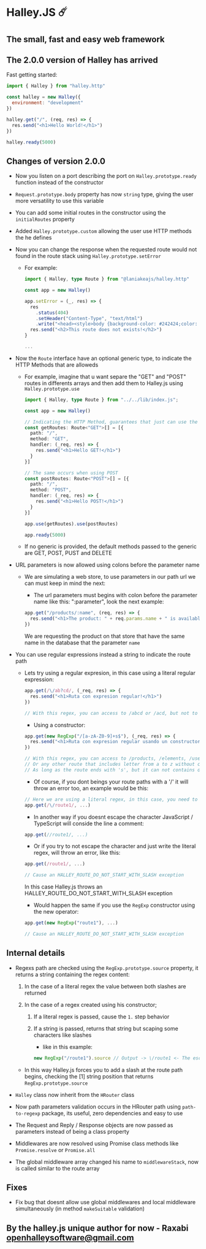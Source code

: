 # Halley.JS ☄️

## The small, fast and easy web framework

## The 2.0.0 version of Halley has arrived

Fast getting started:

```js
import { Halley } from "halley.http"

const halley = new Halley({
  environment: "development"
})

halley.get("/", (req, res) => {
  res.send("<h1>Hello World!</h1>")
})

halley.ready(5000)
```

## Changes of version 2.0.0

- Now you listen on a port describing the port on `Halley.prototype.ready` function instead of the constructor

- `Request.prototype.body` property has now `string` type, giving the user more versatility to use this variable

- You can add some initial routes in the constructor using the `initialRoutes` property

- Added `Halley.prototype.custom` allowing the user use HTTP methods the he defines

- Now you can change the response when the requested route would not found in the route stack using `Halley.prototype.setError`

  - For example:

    ```ts
    import { Halley, type Route } from "@laniakeajs/halley.http"

    const app = new Halley()

    app.setError = (_, res) => {
      res
        .status(404)
        .setHeader("Content-Type", "text/html")
        .write("<head><style>body {background-color: #242424;color: white}</style></head>")
      res.send("<h2>This route does not exists!</h2>")
    }

    ...
    ```

- Now the `Route` interface have an optional generic type, to indicate the HTTP Methods that are alloweds

  - For example, imagine that u want separe the "GET" and "POST" routes in differents arrays and then add them to Halley.js using `Halley.prototype.use`

    ```ts
    import { Halley, type Route } from "../../lib/index.js";

    const app = new Halley()

    // Indicating the HTTP Method, guarantees that just can use the "GET" method
    const getRoutes: Route<"GET">[] = [{
      path: "/",
      method: "GET",
      handler: (_req, res) => {
        res.send("<h1>Hello GET!</h1>")
      }
    }]

    // The same occurs when using POST
    const postRoutes: Route<"POST">[] = [{
      path: "/",
      method: "POST",
      handler: (_req, res) => {
        res.send("<h1>Hello POST!</h1>")
      }
    }]

    app.use(getRoutes).use(postRoutes)

    app.ready(5000)
    ```

  - If no generic is provided, the default methods passed to the generic are GET, POST, PUST and DELETE

- URL parameters is now allowed using colons before the parameter name

  - We are simulating a web store, to use parameters in our path url we can must keep in mind the next:

    - The url parameters must begins with colon before the parameter name like this: ":parameter", look the next example:

    ```ts
    app.get("/products/:name", (req, res) => {
      res.send("<h1>The product: " + req.params.name + " is available</h1>")
    })
    ```

    We are requesting the product on that store that have the same name in the database that the parameter `name`

- You can use regular expressions instead a string to indicate the route path

  - Lets try using a regular expresion, in this case using a literal regular expression:

    ```ts
    app.get(/\/ab?cd/, (_req, res) => {
      res.send("<h1>Ruta con expresion regular!</h1>")
    })

    // With this regex, you can access to /abcd or /acd, but not to /bcd or /cd
    ```

    - Using a constructor:

    ```ts
    app.get(new RegExp("/[a-zA-Z0-9]+s$"), (_req, res) => {
      res.send("<h1>Ruta con expresion regular usando un constructor!</h1>")
    })

    // With this regex, you can access to /products, /elements, /users
    // Or any other route that includes letter from a to z without case sensitive o any number in any position
    // As long as the route ends with 's', but it can not contains only 's' for example: /s
    ```

    - Of course, if you dont beings your route paths with a '/' it will throw an error too, an example would be this:

    ```ts
    // Here we are using a literal regex, in this case, you need to escape the slash character (/), like in this example
    app.get(/\/route1/, ...)
    ```

    - In another way if you doesnt escape the character JavaScript / TypeScript will conside the line a comment:

    ```ts
    app.get(//route1/, ...)
    ```

    - Or if you try to not escape the character and just write the literal regex, will throw an error, like this:

    ```ts
    app.get(/route1/, ...)

    // Cause an HALLEY_ROUTE_DO_NOT_START_WITH_SLASH exception
    ```

    In this case Halley.js throws an HALLEY_ROUTE_DO_NOT_START_WITH_SLASH exception

    - Would happen the same if you use the `RegExp` constructor using the new operator:

    ```ts
    app.get(new RegExp("route1"), ...)

    // Cause an HALLEY_ROUTE_DO_NOT_START_WITH_SLASH exception
    ```

## Internal details

- Regexs path are checked using the `RegExp.prototype.source` property, it returns a string containing the regex content:

  1. In the case of a literal regex the value between both slashes are returned

  2. In the case of a regex created using his constructor;

      1. If a literal regex is passed, cause the `1.` step behavior

      2. If a string is passed, returns that string but scaping some characters like slashes

          - like in this example:

          ```ts
          new RegExp("/route1").source // Output -> \/route1 <- The escape character is added automatically to escape the slash
          ```

  - In this way Halley.js forces you to add a slash at the route path begins, checking the [1] string position that returns `RegExp.prototype.source`

- `Halley` class now inherit from the `HRouter` class

- Now path parameters validation occurs in the HRouter path using `path-to-regexp` package, its useful, zero dependencies and easy to use

- The Request and Reply / Response objects are now passed as parameters instead of being a class property

- Middlewares are now resolved using Promise class methods like `Promise.resolve` or `Promise.all`

- The global middleware array changed his name to `middlewareStack`, now is called similar to the route array

## Fixes

- Fix bug that doesnt allow use global middlewares and local middleware simultaneously (in method `makeSuitable` validation)

## By the halley.js unique author for now - Raxabi <openhalleysoftware@gmail.com>
